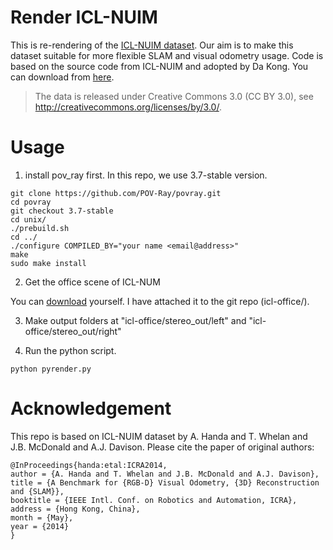 # Render ICL-NUIM

This is re-rendering of the [ICL-NUIM dataset](http://www.doc.ic.ac.uk/~ahanda/VaFRIC/iclnuim.html). 
Our aim is to make this dataset suitable for more flexible SLAM and visual odometry usage.
Code is based on the source code from ICL-NUIM and adopted by Da Kong. You can download from [here](http://www.doc.ic.ac.uk/~ahanda/VaFRIC/office_room.html).

> The data is released under Creative Commons 3.0 (CC BY 3.0), see http://creativecommons.org/licenses/by/3.0/. 

# Usage

1. install pov_ray first. In this repo, we use 3.7-stable version.

```angular2html
git clone https://github.com/POV-Ray/povray.git
cd povray
git checkout 3.7-stable
cd unix/
./prebuild.sh
cd ../
./configure COMPILED_BY="your name <email@address>"
make 
sudo make install
```

2. Get the office scene of ICL-NUM

You can [download](ttp://www.doc.ic.ac.uk/~ahanda/VaFRIC/office_code.tgz) yourself. I have attached it to the git repo (icl-office/).

3. Make output folders at "icl-office/stereo_out/left" and "icl-office/stereo_out/right"

4. Run the python script.

```
python pyrender.py
```


# Acknowledgement
This repo is based on ICL-NUIM dataset by A. Handa and T. Whelan and J.B. McDonald and A.J. Davison.
Please cite the paper of original authors:

```angular2html
@InProceedings{handa:etal:ICRA2014,
author = {A. Handa and T. Whelan and J.B. McDonald and A.J. Davison},
title = {A Benchmark for {RGB-D} Visual Odometry, {3D} Reconstruction and {SLAM}},
booktitle = {IEEE Intl. Conf. on Robotics and Automation, ICRA},
address = {Hong Kong, China},
month = {May},
year = {2014}
}
```